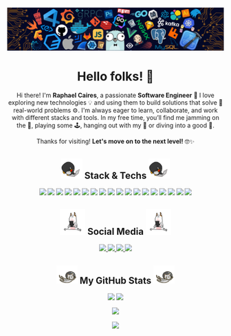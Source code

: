 <p align="center">
  <img src="./Images/header_background.png" width="1300"/>
</p>

<h1 align="center">
  Hello folks! 👋
</h1>

<!-- <p align="center">
 <img src="https://badges.pufler.dev/visits/raphaelcaires/raphaelcaires"/> 
 <img src="https://badges.pufler.dev/years/raphaelcaires"/>
 <img src="https://badges.pufler.dev/repos/raphaelcaires"/>
 <img src="https://badges.pufler.dev/commits/monthly/raphaelcaires"/>
</p> -->

<p align="center">
  Hi there! I'm <strong>Raphael Caires</strong>, a passionate <strong>Software Engineer</strong> 🚀 I love exploring new technologies 💡 and using them to build solutions that solve 🔧 real-world problems ⚙️. I'm always eager to learn, collaborate, and work with different stacks and tools. In my free time, you’ll find me jamming on the 🎸, playing some 🕹️, hanging out with my 🐶 or diving into a good 📘.
</p>
<p align="center">
  Thanks for visiting! 
  <strong>Let's move on to the next level!</strong> 🤓✨
</p>

<h2 align="center">
  <img src="./Images/stack.gif" width="50"/> Stack & Techs <img src="./Images/stack.gif" width="50"/>
</h2>

<p align="center">
  <img src="https://img.shields.io/badge/-TypeScript-black?style=flat-square&logo=typescript&logoColor=007ACC"/>
  <img src="https://img.shields.io/badge/-JavaScript-black?style=flat-square&logo=javascript"/>
  <img src="https://img.shields.io/badge/-HTML5-black?style=flat-square&logo=html5"/>
  <img src="https://img.shields.io/badge/-CSS3-black?style=flat-square&logo=css&logoColor=1572B6"/>
  <img src="https://img.shields.io/badge/ReactJS-black?style=flat-square?&logo=react&logoColor=%2361DAFB"/>
  <img src="https://img.shields.io/badge/Next.js-black??style=flat-square&logo=next.js&logoColor=white"/>
  <img src="https://img.shields.io/badge/-VueJS-black?style=flat-square&logo=vue.js"/>
  <img src="https://img.shields.io/badge/-NuxtJS-black?style=flat-square&logo=nuxt"/>
  <img src="https://img.shields.io/badge/-NodeJS-black?style=flat-square&logo=node.js"/>
  <img src="https://img.shields.io/badge/-NestJS-black?style=flat-square&logo=nestjs&logoColor=E0234E"/>
  <img src="https://img.shields.io/badge/-Python-black?style=flat-square&logo=python&logoColor=yellow"/>
  <img src="https://img.shields.io/badge/-PHP-black?style=flat-square&logo=php"/>
  <img src="https://img.shields.io/badge/-Laravel-black?style=flat-square&logo=laravel"/>
  <img src="https://img.shields.io/badge/-PostgreSQL-black?style=flat-square&logo=PostgreSQL"/>
  <img src="https://img.shields.io/badge/-MongoDB-black?style=flat-square&logo=mongodb"/>
  <img src="https://img.shields.io/badge/-GitHub-black?style=flat-square&logo=github"/>
  <img src="https://img.shields.io/badge/-Git-black?style=flat-square&logo=git"/>
  <img src="https://img.shields.io/badge/VSCode-black.svg?logo=data:image/svg%2bxml;base64,PHN2ZyB3aWR0aD0iODAwcHgiIGhlaWdodD0iODAwcHgiIHZpZXdCb3g9IjAgMCAzMiAzMiIgeG1sbnM9Imh0dHA6Ly93d3cudzMub3JnLzIwMDAvc3ZnIj48dGl0bGU+ZmlsZV90eXBlX3ZzY29kZTI8L3RpdGxlPjxwYXRoIGQ9Ik0xMS43MiwxOC42ODUsNC44MzcsMjMuODY5LDIsMjIuOTIyLDksMTYsMiw5LjA3Nyw0LjgzNyw4LjEzbDYuODgzLDUuMTg0LDExLjQzMy0xMS4zTDMwLDQuOTIyVjI3LjA3N2wtNi44NDcsMi45MDlaTTE1LjI4NywxNmw3Ljg2NSw1LjkyM1YxMC4wNzZaIiBzdHlsZT0iZmlsbDojMDA3YWNjIi8+PC9zdmc+"/>
</p>

<h2 align="center">
  <img src="./Images/social.gif" width="60"/> Social Media <img src="./Images/social.gif" width="60"/> 
</h2>

<p align="center">
  <a href="mailto: raphaelcaires@gmail.com" target="_blank">
    <img src="https://img.shields.io/badge/Gmail-D14836?logo=gmail&logoColor=white" target="_blank"/>
  </a>
  <a href="https://www.linkedin.com/in/dev-raphaelcaires/" target="_blank">
    <img src="https://custom-icon-badges.demolab.com/badge/LinkedIn-0A66C2?logo=linkedin-white&logoColor=fff" target="_blank"/>
  </a>
  <a href="https://www.instagram.com/raphaelcaires/" target="_blank">
    <img src="https://img.shields.io/badge/Instagram-%23E4405F.svg?logo=Instagram&logoColor=white" target="_blank"/>
  </a>
  <a href="https://twitter.com/raphaelcaires" target="_blank">
    <img src="https://img.shields.io/badge/X-%23000000.svg?logo=X&logoColor=white" target="_blank"/>
  </a>
</p>

<h2 align="center">
  <img src="./Images/stats.gif" width="50"/> My GitHub Stats <img src="./Images/stats.gif" width="50"/>
</h2>

<p align="center">
  <img src="https://github-readme-stats.vercel.app/api?username=raphaelcaires&show_icons=true&theme=radical&line_height=27&hide_border=true"/>
  <!-- <img src="https://github-readme-stats.vercel.app/api/top-langs/?username=raphaelcaires&hide=html,css,nunjucks,shaderlab,kotlin,hlsl,ejs,shell,dockerfile,sass&theme=radical" height="207 rem"/> -->
  <img src="https://github-profile-summary-cards.vercel.app/api/cards/repos-per-language?username=raphaelcaires&exclude=html,css,nunjucks,shaderlab,kotlin,hlsl,EJS,shell,dockerfile,sass&theme=radical" height="207 rem"/>
</p>

<p align="center">
  <img src="https://streak-stats.demolab.com?user=raphaelcaires&theme=radical&hide_border=true&short_numbers=true"/>
</p>

<p align = "center">
  <img src="https://github-profile-summary-cards.vercel.app/api/cards/profile-details?username=raphaelcaires&theme=radical&hide_border=true"/>
</p>
